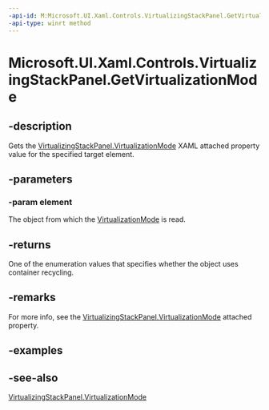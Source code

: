 ```yaml
---
-api-id: M:Microsoft.UI.Xaml.Controls.VirtualizingStackPanel.GetVirtualizationMode(Microsoft.UI.Xaml.DependencyObject)
-api-type: winrt method
---
```


<!-- Method syntax
public Windows.UI.Xaml.Controls.VirtualizationMode GetVirtualizationMode(Windows.UI.Xaml.DependencyObject element)
-->

# Microsoft.UI.Xaml.Controls.VirtualizingStackPanel.GetVirtualizationMode

## -description
Gets the [VirtualizingStackPanel.VirtualizationMode](/uwp/api/microsoft.ui.xaml.controls.virtualizingstackpanel#xaml-attached-properties) XAML attached property value for the specified target element.

## -parameters
### -param element
The object from which the [VirtualizationMode](virtualizationmode.md) is read.

## -returns
One of the enumeration values that specifies whether the object uses container recycling.

## -remarks
For more info, see the [VirtualizingStackPanel.VirtualizationMode](/uwp/api/microsoft.ui.xaml.controls.virtualizingstackpanel#xaml-attached-properties) attached property.

## -examples

## -see-also
[VirtualizingStackPanel.VirtualizationMode](/uwp/api/microsoft.ui.xaml.controls.virtualizingstackpanel#xaml-attached-properties)

